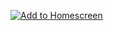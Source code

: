 [![Add to Homescreen](https://img.shields.io/badge/Skynet-Add%20To%20Homescreen-00c65e?logo=skynet&labelColor=0d0d0d)](https://homescreen.hns.siasky.net/#/skylink/[AQCjrEre4zfRzE1u9sn9cNEBdk4E4lX67StMJkdC35Uh-Q])
